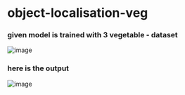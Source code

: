 # object-localisation-veg

### given model is trained with 3 vegetable - dataset
![image](https://github.com/Hemasundher/object-localisation-veg/assets/89529752/c88a3d98-9d41-40de-8e2a-d17da6fc80c4)




### here is the output 
![image](https://github.com/Hemasundher/object-localisation-veg/assets/89529752/542b63e6-0baa-4030-a774-51ba911bcd10)



